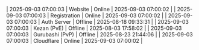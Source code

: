 | 2025-09-03 07:00:03 | Website | Online | 2025-09-03 07:00:02 |
| 2025-09-03 07:00:03 | Registration | Online | 2025-09-03 07:00:02 |
| 2025-09-03 07:00:03 | Auth Server | Offline | 2025-08-18 09:33:31 |
| 2025-09-03 07:00:03 | Kezan (PvE) | Offline | 2025-08-03 17:58:02 |
| 2025-09-03 07:00:03 | Gurubashi (PvP) | Offline | 2025-08-23 21:44:06 |
| 2025-09-03 07:00:03 | Cloudflare | Online | 2025-09-03 07:00:02 |
